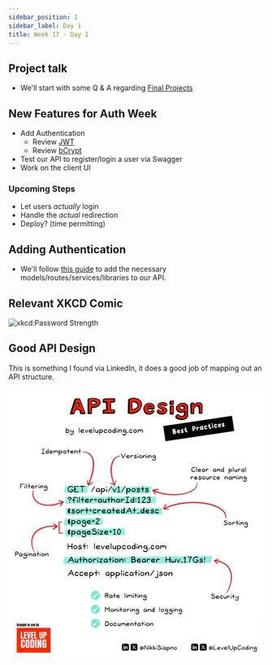 ```yaml
---
sidebar_position: 1
sidebar_label: Day 1
title: Week 17 - Day 1
---
```


<!-- markdownlint-disable no-inline-html -->

## Project talk

- We'll start with some Q & A regarding [Final Projects](/docs/pt_cohorts/cohort01/final-project#final-project-qa)

## New Features for Auth Week

- Add Authentication
  - Review [JWT](https://flaviocopes.com/jwt/)
  - Review [bCrypt](https://en.wikipedia.org/wiki/Bcrypt)
- Test our API to register/login a user via Swagger
- Work on the client UI

### Upcoming Steps

- Let users _actually_ login
- Handle the _actual_ redirection
- Deploy? (time permitting)

## Adding Authentication

- We'll follow [this guide](./API_UPDATES.md) to add the necessary models/routes/services/libraries to our API.

## Relevant XKCD Comic

![xkcd:Password Strength](https://imgs.xkcd.com/comics/password_strength.png)

## Good API Design

This is something I found via LinkedIn, it does a good job of mapping out an API structure.

![API Design Structure](./img/api_design.jpeg)
